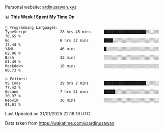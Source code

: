 Personal website: [ardinusawan.xyz](https://ardinusawan.xyz)

<!--START_SECTION:waka-->
📊 **This Week I Spent My Time On** 

```text
💬 Programming Languages: 
TypeScript               28 hrs 45 mins      ███████████████████░░░░░░   76.65 % 
Go                       6 hrs 32 mins       ████░░░░░░░░░░░░░░░░░░░░░   17.44 % 
YAML                     46 mins             █░░░░░░░░░░░░░░░░░░░░░░░░   02.06 % 
Bash                     33 mins             ░░░░░░░░░░░░░░░░░░░░░░░░░   01.49 % 
Markdown                 16 mins             ░░░░░░░░░░░░░░░░░░░░░░░░░   00.73 % 

🔥 Editors: 
VS Code                  29 hrs 2 mins       ███████████████████░░░░░░   77.42 % 
GoLand                   7 hrs 51 mins       █████░░░░░░░░░░░░░░░░░░░░   20.97 % 
Neovim                   36 mins             ░░░░░░░░░░░░░░░░░░░░░░░░░   01.61 % 
```


 Last Updated on 31/01/2025 22:18:16 UTC
<!--END_SECTION:waka-->
Data taken from https://wakatime.com/@ardinusawan

